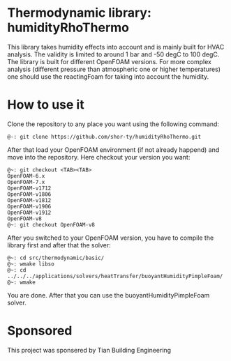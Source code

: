 # Thermodynamic library: humidityRhoThermo
This library takes humidity effects into account and is mainly built for HVAC analysis. The validity is limited to around 1 bar and -50 degC to 100 degC. The library is built for different OpenFOAM versions. For more complex analysis (different pressure than atmospheric one or higher temperatures) one should use the reactingFoam for taking into account the humidity.

# How to use it

Clone the repository to any place you want using the following command:
```console
@-: git clone https://github.com/shor-ty/humidityRhoThermo.git
```

After that load your OpenFOAM environment (if not already happend) and move into the repository. Here checkout your version you want:
```console
@~: git checkout <TAB><TAB>
OpenFOAM-6.x
OpenFOAM-7.x
OpenFOAM-v1712
OpenFOAM-v1806
OpenFOAM-v1812
OpenFOAM-v1906
OpenFOAM-v1912
OpenFOAM-v8
@~: git checkout OpenFOAM-v8
```
After you switched to your OpenFOAM version, you have to compile the library first and after that the solver:
```console
@~: cd src/thermodynamic/basic/
@~: wmake libso
@~: cd ../../../applications/solvers/heatTransfer/buoyantHumidityPimpleFoam/
@~: wmake
```
You are done. After that you can use the buoyantHumidityPimpleFoam solver.

# Sponsored
This project was sponsered by Tian Building Engineering
